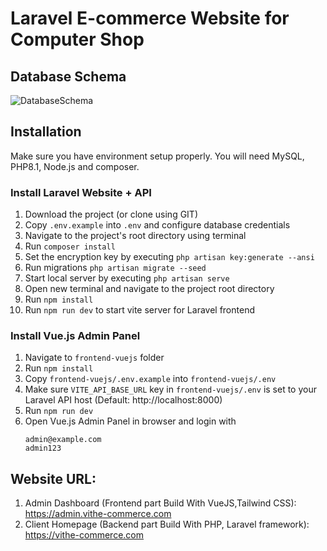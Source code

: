 # Laravel E-commerce Website for Computer Shop

## Database Schema
![DatabaseSchema](https://github.com/Dapravith/E-Commerce/assets/90898700/fbe02546-9292-47db-8120-579e3c771ed7)


## Installation 
Make sure you have environment setup properly. You will need MySQL, PHP8.1, Node.js and composer.

### Install Laravel Website + API
1. Download the project (or clone using GIT)
2. Copy `.env.example` into `.env` and configure database credentials
3. Navigate to the project's root directory using terminal
4. Run `composer install`
5. Set the encryption key by executing `php artisan key:generate --ansi`
6. Run migrations `php artisan migrate --seed`
7. Start local server by executing `php artisan serve`
8. Open new terminal and navigate to the project root directory
9. Run `npm install`
10. Run `npm run dev` to start vite server for Laravel frontend

### Install Vue.js Admin Panel
1. Navigate to `frontend-vuejs` folder
2. Run `npm install`
3. Copy `frontend-vuejs/.env.example` into `frontend-vuejs/.env`
4. Make sure `VITE_API_BASE_URL` key in `frontend-vuejs/.env` is set to your Laravel API host (Default: http://localhost:8000)
5. Run `npm run dev`
6. Open Vue.js Admin Panel in browser and login with
    ```
    admin@example.com
    admin123
    ```
## Website URL: 
1. Admin Dashboard (Frontend part Build With VueJS,Tailwind CSS):
https://admin.vithe-commerce.com 
2. Client Homepage (Backend part Build With PHP, Laravel framework): 
https://vithe-commerce.com
